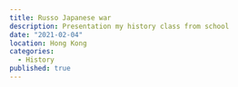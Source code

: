 ```yaml
---
title: Russo Japanese war
description: Presentation my history class from school
date: "2021-02-04"
location: Hong Kong
categories:
  - History
published: true
---
```


<script>
	import Hyper from "../../../lib/components/blog/hyper.svelte"
</script>

<Hyper id="fD7nw3jtDic"/>
